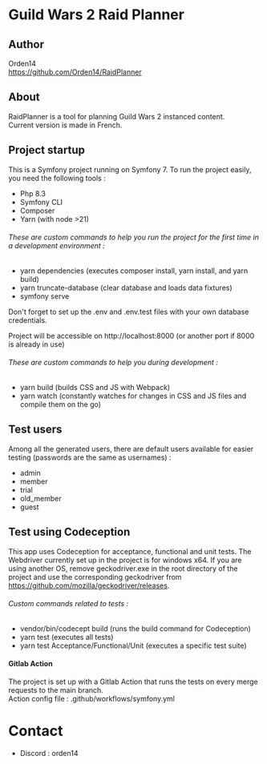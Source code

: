 # Guild Wars 2 Raid Planner

## Author
Orden14  
https://github.com/Orden14/RaidPlanner

## About
RaidPlanner is a tool for planning Guild Wars 2 instanced content.  
Current version is made in French.

## Project startup
This is a Symfony project running on Symfony 7. To run the project easily, you need the following tools :
- Php 8.3
- Symfony CLI
- Composer
- Yarn (with node >21)

###### These are custom commands to help you run the project for the first time in a development environment :
- yarn dependencies (executes composer install, yarn install, and yarn build)
- yarn truncate-database (clear database and loads data fixtures)
- symfony serve

Don't forget to set up the .env and .env.test files with your own database credentials.

Project will be accessible on http://localhost:8000  (or another port if 8000 is already in use)

###### These are custom commands to help you during development :
- yarn build (builds CSS and JS with Webpack)
- yarn watch (constantly watches for changes in CSS and JS files and compile them on the go)

## Test users
Among all the generated users, there are default users available for easier testing (passwords are the same as usernames) :
- admin
- member
- trial
- old_member
- guest

## Test using Codeception
This app uses Codeception for acceptance, functional and unit tests.
The Webdriver currently set up in the project is for windows x64. If you are using another OS, remove geckodriver.exe in the root directory of the project and use the corresponding geckodriver from https://github.com/mozilla/geckodriver/releases.

###### Custom commands related to tests :
- vendor/bin/codecept build (runs the build command for Codeception)
- yarn test (executes all tests)
- yarn test Acceptance/Functional/Unit (executes a specific test suite)

#### Gitlab Action
The project is set up with a Gitlab Action that runs the tests on every merge requests to the main branch.  
Action config file : .github/workflows/symfony.yml

# Contact
* Discord : orden14
